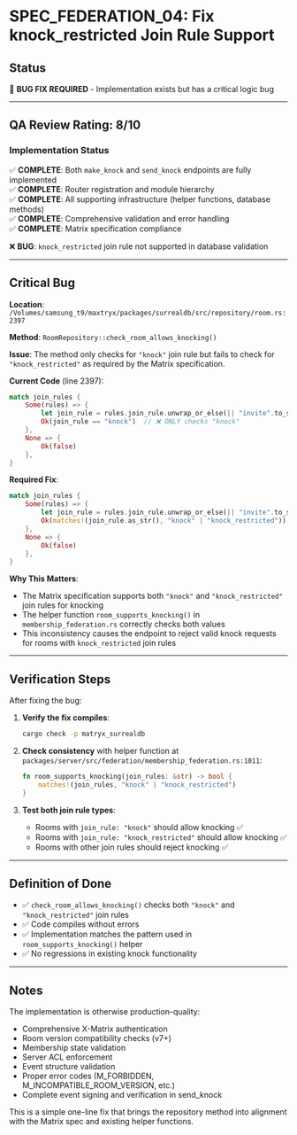 # SPEC_FEDERATION_04: Fix knock_restricted Join Rule Support

## Status  
🔧 **BUG FIX REQUIRED** - Implementation exists but has a critical logic bug

---

## QA Review Rating: 8/10

### Implementation Status

✅ **COMPLETE**: Both `make_knock` and `send_knock` endpoints are fully implemented  
✅ **COMPLETE**: Router registration and module hierarchy  
✅ **COMPLETE**: All supporting infrastructure (helper functions, database methods)  
✅ **COMPLETE**: Comprehensive validation and error handling  
✅ **COMPLETE**: Matrix specification compliance  

❌ **BUG**: `knock_restricted` join rule not supported in database validation

---

## Critical Bug

**Location**: `/Volumes/samsung_t9/maxtryx/packages/surrealdb/src/repository/room.rs:2397`

**Method**: `RoomRepository::check_room_allows_knocking()`

**Issue**: The method only checks for `"knock"` join rule but fails to check for `"knock_restricted"` as required by the Matrix specification.

**Current Code** (line 2397):
```rust
match join_rules {
    Some(rules) => {
        let join_rule = rules.join_rule.unwrap_or_else(|| "invite".to_string());
        Ok(join_rule == "knock")  // ❌ ONLY checks "knock"
    },
    None => {
        Ok(false)
    },
}
```

**Required Fix**:
```rust
match join_rules {
    Some(rules) => {
        let join_rule = rules.join_rule.unwrap_or_else(|| "invite".to_string());
        Ok(matches!(join_rule.as_str(), "knock" | "knock_restricted"))  // ✅ Checks both
    },
    None => {
        Ok(false)
    },
}
```

**Why This Matters**: 
- The Matrix specification supports both `"knock"` and `"knock_restricted"` join rules for knocking
- The helper function `room_supports_knocking()` in `membership_federation.rs` correctly checks both values
- This inconsistency causes the endpoint to reject valid knock requests for rooms with `knock_restricted` join rules

---

## Verification Steps

After fixing the bug:

1. **Verify the fix compiles**:
   ```bash
   cargo check -p matryx_surrealdb
   ```

2. **Check consistency** with helper function at `packages/server/src/federation/membership_federation.rs:1011`:
   ```rust
   fn room_supports_knocking(join_rules: &str) -> bool {
       matches!(join_rules, "knock" | "knock_restricted")
   }
   ```

3. **Test both join rule types**:
   - Rooms with `join_rule: "knock"` should allow knocking ✅
   - Rooms with `join_rule: "knock_restricted"` should allow knocking ✅
   - Rooms with other join rules should reject knocking ✅

---

## Definition of Done

- ✅ `check_room_allows_knocking()` checks both `"knock"` and `"knock_restricted"` join rules
- ✅ Code compiles without errors
- ✅ Implementation matches the pattern used in `room_supports_knocking()` helper
- ✅ No regressions in existing knock functionality

---

## Notes

The implementation is otherwise production-quality:
- Comprehensive X-Matrix authentication
- Room version compatibility checks (v7+)
- Membership state validation
- Server ACL enforcement
- Event structure validation
- Proper error codes (M_FORBIDDEN, M_INCOMPATIBLE_ROOM_VERSION, etc.)
- Complete event signing and verification in send_knock

This is a simple one-line fix that brings the repository method into alignment with the Matrix spec and existing helper functions.
